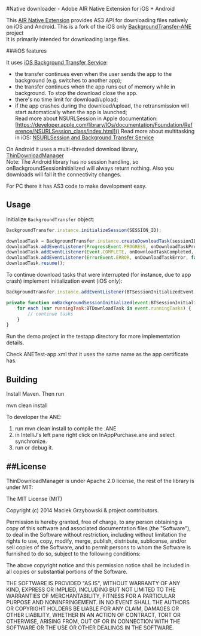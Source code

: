 #Native downloader - Adobe AIR Native Extension for iOS + Android

This [AIR Native Extension](http://www.adobe.com/devnet/air/native-extensions-for-air.html) provides AS3 API for downloading files natively on iOS and Android. This is a fork of the iOS only [BackgroundTransfer-ANE](https://github.com/ncreated/BackgroundTransfer-ANE) project  
It is primarily intended for downloading large files.

###iOS features

It uses [iOS Background Transfer Service](http://www.appcoda.com/background-transfer-service-ios7/):                                                                     
 - the transfer continues even when the user sends the app to the background (e.g. switches to another app);
 - the transfer continues when the app runs out of memory while in background. To stop the download close the app.  
 - there's no time limit for download/upload;   
 - if the app crashes during the download/upload, the retransmission will start automatically when the app is launched;   
Read more about NSURLSession in Apple documentation: [https://developer.apple.com/library/IOs/documentation/Foundation/Reference/NSURLSession_class/index.html]()
Read more about multitasking in iOS: [NSURLSession and Background Transfer Service](http://www.objc.io/issue-5/multitasking.html)

On Android it uses a multi-threaded download library, [ThinDownloadManager](https://github.com/smanikandan14/ThinDownloadManager)       
Note: The Android library has no session handling, so onBackgroundSessionInitialized will always return nothing. Also you downloads will fail it the connectivity changes.

For PC there it has AS3 code to make development easy.

## Usage

Initialize `BackgroundTransfer` object:

```javascript   
BackgroundTransfer.instance.initializeSession(SESSION_ID);

downloadTask = BackgroundTransfer.instance.createDownloadTask(sessionID, remoteURL, localPath);
downloadTask.addEventListener(ProgressEvent.PROGRESS, onDownloadTaskProgress, false, 0, true);
downloadTask.addEventListener(Event.COMPLETE, onDownloadTaskCompleted, false, 0, true);
downloadTask.addEventListener(ErrorEvent.ERROR, onDownloadTaskError, false, 0, true);
downloadTask.resume();

```

To continue download tasks that were interrupted (for instance, due to app crash) implement initialization event (iOS only):

```javascript
BackgroundTransfer.instance.addEventListener(BTSessionInitializedEvent.INITIALIZED, onBackgroundSessionInitialized, false, 0, true);

private function onBackgroundSessionInitialized(event:BTSessionInitializedEvent):void {
    for each (var runningTask:BTDownloadTask in event.runningTasks) {
        // continue tasks
    }
}
```

Run the demo project in the testapp directory for more implementation details.

Check ANETest-app.xml that it uses the same name as the app certificate has.
## Building

Install Maven. Then run

mvn clean install

To developer the ANE:           
1. run mvn clean install to compile the .ANE     
2. in IntelliJ's left pane right click on InAppPurchase.ane and select synchronize.       
3. run or debug it.         


##License
------------------------------------

ThinDownloadManager is under Apache 2.0 license, the rest of the library is under MIT:

The MIT License (MIT)

Copyright (c) 2014 Maciek Grzybowski & project contributors.

Permission is hereby granted, free of charge, to any person obtaining a copy
of this software and associated documentation files (the "Software"), to deal
in the Software without restriction, including without limitation the rights
to use, copy, modify, merge, publish, distribute, sublicense, and/or sell
copies of the Software, and to permit persons to whom the Software is
furnished to do so, subject to the following conditions:

The above copyright notice and this permission notice shall be included in all
copies or substantial portions of the Software.

THE SOFTWARE IS PROVIDED "AS IS", WITHOUT WARRANTY OF ANY KIND, EXPRESS OR
IMPLIED, INCLUDING BUT NOT LIMITED TO THE WARRANTIES OF MERCHANTABILITY,
FITNESS FOR A PARTICULAR PURPOSE AND NONINFRINGEMENT. IN NO EVENT SHALL THE
AUTHORS OR COPYRIGHT HOLDERS BE LIABLE FOR ANY CLAIM, DAMAGES OR OTHER
LIABILITY, WHETHER IN AN ACTION OF CONTRACT, TORT OR OTHERWISE, ARISING FROM,
OUT OF OR IN CONNECTION WITH THE SOFTWARE OR THE USE OR OTHER DEALINGS IN THE
SOFTWARE.

